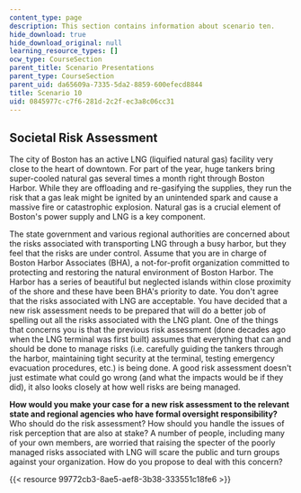 ```yaml
---
content_type: page
description: This section contains information about scenario ten.
hide_download: true
hide_download_original: null
learning_resource_types: []
ocw_type: CourseSection
parent_title: Scenario Presentations
parent_type: CourseSection
parent_uid: da65609a-7335-5da2-8859-600efecd8844
title: Scenario 10
uid: 0845977c-c7f6-281d-2c2f-ec3a8c06cc31
---
```


Societal Risk Assessment
------------------------

The city of Boston has an active LNG (liquified natural gas) facility very close to the heart of downtown. For part of the year, huge tankers bring super-cooled natural gas several times a month right through Boston Harbor. While they are offloading and re-gasifying the supplies, they run the risk that a gas leak might be ignited by an unintended spark and cause a massive fire or catastrophic explosion. Natural gas is a crucial element of Boston's power supply and LNG is a key component.

The state government and various regional authorities are concerned about the risks associated with transporting LNG through a busy harbor, but they feel that the risks are under control. Assume that you are in charge of Boston Harbor Associates (BHA), a not-for-profit organization committed to protecting and restoring the natural environment of Boston Harbor. The Harbor has a series of beautiful but neglected islands within close proximity of the shore and these have been BHA's priority to date. You don't agree that the risks associated with LNG are acceptable. You have decided that a new risk assessment needs to be prepared that will do a better job of spelling out all the risks associated with the LNG plant. One of the things that concerns you is that the previous risk assessment (done decades ago when the LNG terminal was first built) assumes that everything that can and should be done to manage risks (i.e. carefully guiding the tankers through the harbor, maintaining tight security at the terminal, testing emergency evacuation procedures, etc.) is being done. A good risk assessment doesn't just estimate what could go wrong (and what the impacts would be if they did), it also looks closely at how well risks are being managed.

**How would you make your case for a new risk assessment to the relevant state and regional agencies who have formal oversight responsibility?** Who should do the risk assessment? How should you handle the issues of risk perception that are also at stake? A number of people, including many of your own members, are worried that raising the specter of the poorly managed risks associated with LNG will scare the public and turn groups against your organization. How do you propose to deal with this concern?

{{< resource 99772cb3-8ae5-aef8-3b38-333551c18fe6 >}}
